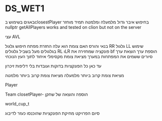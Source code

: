 # DS_WET1
באגים
בשימוש בclosestPlayer בחיפוש איבר גדול מלמעלה ומלמטה תמיד מוחזר nullptr
getAllPlayers works and tested on clion but not on the server


עצי AVL

בנאי והורס
האם צומת הוא עלה
החזרת מפתח
חיפוש
גלגול RR
גלגול LL
שימוש בגלגולים מעל בשביל גלגולים RL וLR
פונקציה שמחזירה את bf
הוספת ערך
הוצאת ערך
סיורים ששמים את המפתחות במערך
מציאת צומת מקסימלי
איחוד לתוך העץ הנוכחי

עד כאן כל הפונקציות בדוקות ועובדות בלי דליפות זיכרון

מציאת צומת קרוב ביותר מלמעלה
מציאת צומת קרוב ביותר מלמטה



Player

Team
closetPlayer- הוספה והוצאה של שחקן




world_cup_t



סיום הפרויקט
מחיקת הפונקציות שהוכנסו כעזר לדיבוג
